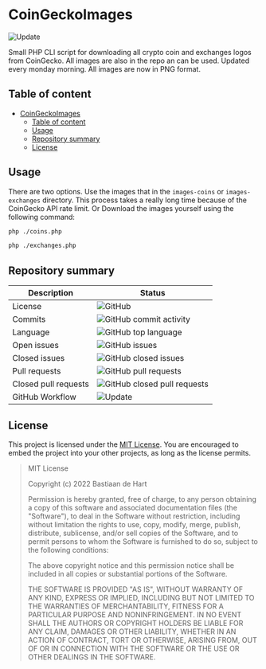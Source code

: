 # CoinGeckoImages

![Update](https://github.com/Bastiaantjuhh/CoinGeckoImages/actions/workflows/main.yml/badge.svg?branch=main)

Small PHP CLI script for downloading all crypto coin and exchanges logos from CoinGecko. All images are also in the repo an can be used. Updated every monday morning. All images are now in PNG format.

## Table of content
- [CoinGeckoImages](#coingeckoimages)
  - [Table of content](#table-of-content)
  - [Usage](#usage)
  - [Repository summary](#repository-summary)
  - [License](#license)

## Usage

There are two options. Use the images that in the ```images-coins``` or ```images-exchanges``` directory. This process takes a really long time because of the CoinGecko API rate limit. Or Download the images yourself using the following command:

```bash
php ./coins.php

php ./exchanges.php
```


## Repository summary

Description | Status
---- | ------
License | ![GitHub](https://img.shields.io/github/license/Bastiaantjuhh/CoinGeckoImages)
Commits | ![GitHub commit activity](https://img.shields.io/github/commit-activity/m/Bastiaantjuhh/CoinGeckoImages)
Language | ![GitHub top language](https://img.shields.io/github/languages/top/Bastiaantjuhh/CoinGeckoImages)
Open issues | ![GitHub issues](https://img.shields.io/github/issues/Bastiaantjuhh/CoinGeckoImages)
Closed issues | ![GitHub closed issues](https://img.shields.io/github/issues-closed/Bastiaantjuhh/CoinGeckoImages)
Pull requests | ![GitHub pull requests](https://img.shields.io/github/issues-pr-raw/Bastiaantjuhh/CoinGeckoImages)
Closed pull requests | ![GitHub closed pull requests](https://img.shields.io/github/issues-pr-closed-raw/Bastiaantjuhh/CoinGeckoImages)
GitHub Workflow | ![Update](https://github.com/Bastiaantjuhh/CoinGeckoImages/actions/workflows/main.yml/badge.svg?branch=main)

## License
This project is licensed under the [MIT License](https://github.com/Bastiaantjuhh/CoinGeckoImages/blob/master/LICENSE). You are encouraged to embed the project into your other projects, as long as the license permits.

> MIT License
> 
> Copyright (c) 2022 Bastiaan de Hart
> 
> Permission is hereby granted, free of charge, to any person obtaining
> a copy of this software and associated documentation files (the
> "Software"), to deal in the Software without restriction, including
> without limitation the rights to use, copy, modify, merge, publish,
> distribute, sublicense, and/or sell copies of the Software, and to
> permit persons to whom the Software is furnished to do so, subject to
> the following conditions:
> 
> The above copyright notice and this permission notice shall be
> included in all copies or substantial portions of the Software.
> 
> THE SOFTWARE IS PROVIDED "AS IS", WITHOUT WARRANTY OF ANY KIND,
> EXPRESS OR IMPLIED, INCLUDING BUT NOT LIMITED TO THE WARRANTIES OF
> MERCHANTABILITY, FITNESS FOR A PARTICULAR PURPOSE AND NONINFRINGEMENT.
> IN NO EVENT SHALL THE AUTHORS OR COPYRIGHT HOLDERS BE LIABLE FOR ANY
> CLAIM, DAMAGES OR OTHER LIABILITY, WHETHER IN AN ACTION OF CONTRACT,
> TORT OR OTHERWISE, ARISING FROM, OUT OF OR IN CONNECTION WITH THE
> SOFTWARE OR THE USE OR OTHER DEALINGS IN THE SOFTWARE.